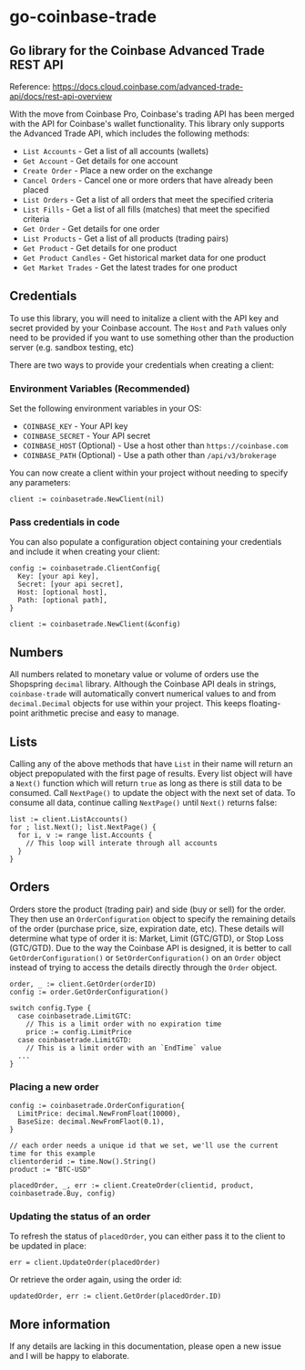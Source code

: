 # go-coinbase-trade
## Go library for the Coinbase Advanced Trade REST API

Reference: https://docs.cloud.coinbase.com/advanced-trade-api/docs/rest-api-overview

With the move from Coinbase Pro, Coinbase's trading API has been merged with the API for Coinbase's wallet functionality. This library only supports the Advanced Trade API, which includes the following methods:

- `List Accounts` - Get a list of all accounts (wallets)
- `Get Account` - Get details for one account
- `Create Order` - Place a new order on the exchange
- `Cancel Orders` - Cancel one or more orders that have already been placed
- `List Orders` - Get a list of all orders that meet the specified criteria
- `List Fills` - Get a list of all fills (matches) that meet the specified criteria
- `Get Order` - Get details for one order
- `List Products` - Get a list of all products (trading pairs)
- `Get Product` - Get details for one product
- `Get Product Candles` - Get historical market data for one product
- `Get Market Trades` - Get the latest trades for one product

## Credentials

To use this library, you will need to initalize a client with the API key and secret provided by your Coinbase account. The `Host` and `Path` values only need to be provided if you want to use something other than the production server (e.g. sandbox testing, etc)

There are two ways to provide your credentials when creating a client:

### Environment Variables (Recommended)

Set the following environment variables in your OS:

- `COINBASE_KEY` - Your API key
- `COINBASE_SECRET` - Your API secret
- `COINBASE_HOST` (Optional) - Use a host other than `https://coinbase.com`
- `COINBASE_PATH` (Optional) - Use a path other than `/api/v3/brokerage`

You can now create a client within your project without needing to specify any parameters:

```
client := coinbasetrade.NewClient(nil)
```

### Pass credentials in code

You can also populate a configuration object containing your credentials and include it when creating your client:

```
config := coinbasetrade.ClientConfig{
  Key: [your api key],
  Secret: [your api secret],
  Host: [optional host],
  Path: [optional path],
}

client := coinbasetrade.NewClient(&config)
```

## Numbers

All numbers related to monetary value or volume of orders use the Shopspring `decimal` library. Although the Coinbase API deals in strings, `coinbase-trade` will automatically convert numerical values to and from `decimal.Decimal` objects for use within your project. This keeps floating-point arithmetic precise and easy to manage.

## Lists

Calling any of the above methods that have `List` in their name will return an object prepopulated with the first page of results. Every list object will have a `Next()` function which will return `true` as long as there is still data to be consumed. Call `NextPage()` to update the object with the next set of data. To consume all data, continue calling `NextPage()` until `Next()` returns false:

```
list := client.ListAccounts()
for ; list.Next(); list.NextPage() {
  for i, v := range list.Accounts {
    // This loop will interate through all accounts
  }
}
```

## Orders

Orders store the product (trading pair) and side (buy or sell) for the order. They then use an `OrderConfiguration` object to specify the remaining details of the order (purchase price, size, expiration date, etc). These details will determine what type of order it is: Market, Limit (GTC/GTD), or Stop Loss (GTC/GTD). Due to the way the Coinbase API is designed, it is better to call `GetOrderConfiguration()` or `SetOrderConfiguration()` on an `Order` object instead of trying to access the details directly through the `Order` object. 

```
order, _ := client.GetOrder(orderID)
config := order.GetOrderConfiguration()

switch config.Type {
  case coinbasetrade.LimitGTC:
    // This is a limit order with no expiration time
    price := config.LimitPrice
  case coinbasetrade.LimitGTD:
    // This is a limit order with an `EndTime` value
  ...
}
```

### Placing a new order

```
config := coinbasetrade.OrderConfiguration{
  LimitPrice: decimal.NewFromFloat(10000),
  BaseSize: decimal.NewFromFlaot(0.1),
}

// each order needs a unique id that we set, we'll use the current time for this example
clientorderid := time.Now().String()
product := "BTC-USD"

placedOrder, _, err := client.CreateOrder(clientid, product, coinbasetrade.Buy, config)
```

### Updating the status of an order

To refresh the status of `placedOrder`, you can either pass it to the client to be updated in place:

```
err = client.UpdateOrder(placedOrder)
```

Or retrieve the order again, using the order id:

```
updatedOrder, err := client.GetOrder(placedOrder.ID)
```

## More information

If any details are lacking in this documentation, please open a new issue and I will be happy to elaborate.